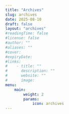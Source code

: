 ```yaml
---
title: "Archives"
slug: archives
date: 2025-08-10
draft: false
layout: "archives"
#readingTime: false
#license: false
#author: ""
#aliases: ""
#cover: 
#expiryDate: 
#links:
#    - title: ""
#      description: ""
#      website: ""
#      image: 
menu:
    main:
        weight: 2
        params:
            icon: archives
---
```

